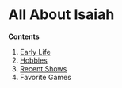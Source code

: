 # All About Isaiah
 
 
 **Contents**
 1. [Early Life](Earlylife.md)
 2. [Hobbies](hobbies.md)
 3. [Recent Shows](shows.md)
 4. Favorite Games


 

